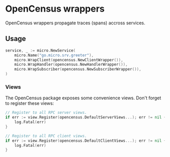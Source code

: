 # OpenCensus wrappers

OpenCensus wrappers propagate traces (spans) accross services.

## Usage

```go
service, _ := micro.NewService(
    micro.Name("go.micro.srv.greeter"),
    micro.WrapClient(opencensus.NewClientWrapper()),
    micro.WrapHandler(opencensus.NewHandlerWrapper()),
    micro.WrapSubscriber(opencensus.NewSubscriberWrapper()),
)
```

### Views

The OpenCensus package exposes some convenience views.
Don't forget to register these views:

```go
// Register to all RPC server views.
if err := view.Register(opencensus.DefaultServerViews...); err != nil {
    log.Fatal(err)
}

// Register to all RPC client views.
if err := view.Register(opencensus.DefaultClientViews...); err != nil {
    log.Fatal(err)
}
```
